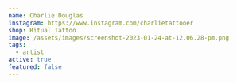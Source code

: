 ```yaml
---
name: Charlie Douglas
instagram: https://www.instagram.com/charlietattooer
shop: Ritual Tattoo
image: /assets/images/screenshot-2023-01-24-at-12.06.28-pm.png
tags:
  - artist
active: true
featured: false
---
```

